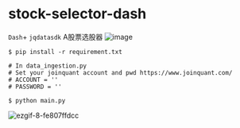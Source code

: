# stock-selector-dash
`Dash`+ `jqdatasdk` A股票选股器
![image](https://github.com/AllenLeong/stock-selector-dash/assets/41416404/14c8802c-8536-41f3-92f0-a9b52d88d144)

```commandline
$ pip install -r requirement.txt

# In data_ingestion.py
# Set your joinquant account and pwd https://www.joinquant.com/
# ACCOUNT = ''
# PASSWORD = ''

$ python main.py
```

![ezgif-8-fe807ffdcc](https://github.com/AllenLeong/stock-selector-dash/assets/41416404/896f11e9-2453-4416-bc9f-fc50847973f0)
